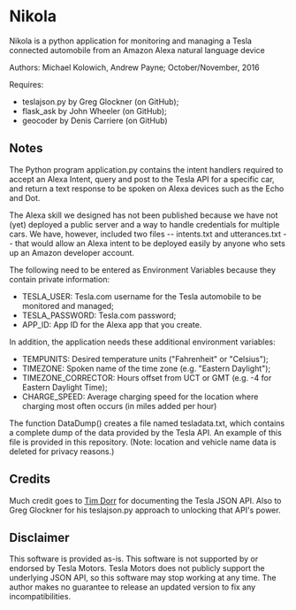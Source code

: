 # Nikola

Nikola is a python application for monitoring and managing
a Tesla connected automobile from an Amazon Alexa natural language device

Authors: Michael Kolowich, Andrew Payne;
October/November, 2016

Requires:
* teslajson.py by Greg Glockner (on GitHub);
* flask_ask by John Wheeler (on GitHub);
* geocoder by Denis Carriere (on GitHub)

## Notes
The Python program application.py contains the intent handlers required to
accept an Alexa Intent, query and post to the Tesla API for a specific car,
and return a text response to be spoken on Alexa devices such as the Echo and Dot.

The Alexa skill we designed has not been published because we have not (yet)
deployed a public server and a way to handle credentials for multiple cars.
We have, however, included two files -- intents.txt and utterances.txt -- that
would allow an Alexa intent to be deployed easily by anyone who sets up an
Amazon developer account.

The following need to be entered as Environment Variables because they contain
private information:
* TESLA_USER: Tesla.com username for the Tesla automobile to be monitored and managed;
* TESLA_PASSWORD: Tesla.com password;
* APP_ID: App ID for the Alexa app that you create.

In addition, the application needs these additional environment variables:
* TEMPUNITS: Desired temperature units ("Fahrenheit" or "Celsius");
* TIMEZONE: Spoken name of the time zone (e.g. "Eastern Daylight");
* TIMEZONE_CORRECTOR: Hours offset from UCT or GMT (e.g. -4 for Eastern Daylight Time);
* CHARGE_SPEED: Average charging speed for the location where charging most often
                occurs (in miles added per hour)

The function DataDump() creates a file named tesladata.txt, which contains a
complete dump of the data provided by the Tesla API.  An example of this file is
provided in this repository.  (Note: location and vehicle name data is deleted
for privacy reasons.)

## Credits
Much credit goes to [Tim Dorr](http://timdorr.com) for documenting the Tesla JSON API.
Also to Greg Glockner for his teslajson.py approach to unlocking that API's power.

## Disclaimer
This software is provided as-is.  This software is not supported by or
endorsed by Tesla Motors.  Tesla Motors does not publicly support the
underlying JSON API, so this software may stop working at any time.  The
author makes no guarantee to release an updated version to fix any
incompatibilities.
